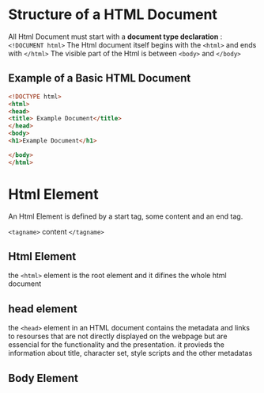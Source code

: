 # Structure of a HTML Document

All Html Document must start with a **document type declaration** : `<!DOCUMENT html>`
The Html document itself begins with the `<html>` and ends with `</html>`
The visible part of the Html is between `<body>` and `</body>`

## Example of a Basic HTML Document 

```html
<!DOCTYPE html>
<html>
<head>
<title> Example Document</title>
</head>
<body>
<h1>Example Document</h1>

</body>
</html>
```

# Html Element

An Html Element is defined by a start tag, some content and an end tag.

`<tagname>` content `</tagname>`

 ## Html Element
 the `<html>` element is the root element and it difines the whole html document

 ## head element
 the `<head>` element in an HTML document contains the metadata and links to resourses that are not directly displayed on the webpage but are essencial for the functionality and the 
 presentation.
 it provieds the information about title, character set, style scripts and the other metadatas

 ## Body Element

 
